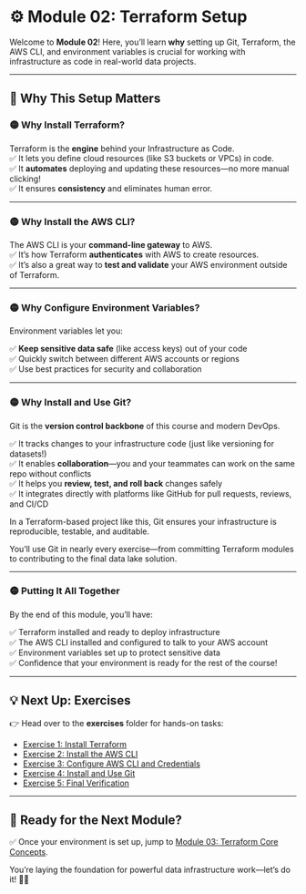# ⚙️ Module 02: Terraform Setup

Welcome to **Module 02**! Here, you’ll learn **why** setting up Git, Terraform, the AWS CLI, and environment variables is crucial for working with infrastructure as code in real-world data projects.

---

## 📖 Why This Setup Matters

### 🟡 Why Install Terraform?

Terraform is the **engine** behind your Infrastructure as Code.  
✅ It lets you define cloud resources (like S3 buckets or VPCs) in code.  
✅ It **automates** deploying and updating these resources—no more manual clicking!  
✅ It ensures **consistency** and eliminates human error.

---

### 🟡 Why Install the AWS CLI?

The AWS CLI is your **command-line gateway** to AWS.  
✅ It’s how Terraform **authenticates** with AWS to create resources.  
✅ It’s also a great way to **test and validate** your AWS environment outside of Terraform.

---

### 🟡 Why Configure Environment Variables?

Environment variables let you:

✅ **Keep sensitive data safe** (like access keys) out of your code  
✅ Quickly switch between different AWS accounts or regions  
✅ Use best practices for security and collaboration

---

### 🟡 Why Install and Use Git?

Git is the **version control backbone** of this course and modern DevOps.

✅ It tracks changes to your infrastructure code (just like versioning for datasets!)  
✅ It enables **collaboration**—you and your teammates can work on the same repo without conflicts  
✅ It helps you **review, test, and roll back** changes safely  
✅ It integrates directly with platforms like GitHub for pull requests, reviews, and CI/CD

In a Terraform-based project like this, Git ensures your infrastructure is reproducible, testable, and auditable.

You’ll use Git in nearly every exercise—from committing Terraform modules to contributing to the final data lake solution.

---

### 🟡 Putting It All Together

By the end of this module, you’ll have:

✅ Terraform installed and ready to deploy infrastructure  
✅ The AWS CLI installed and configured to talk to your AWS account  
✅ Environment variables set up to protect sensitive data  
✅ Confidence that your environment is ready for the rest of the course!  

---

## 💡 Next Up: Exercises

👉 Head over to the **exercises** folder for hands-on tasks:  
- [Exercise 1: Install Terraform](exercises/exercise-1.md)  
- [Exercise 2: Install the AWS CLI](exercises/exercise-2.md)  
- [Exercise 3: Configure AWS CLI and Credentials](exercises/exercise-3.md)  
- [Exercise 4: Install and Use Git](exercises/exercise-4.md)  
- [Exercise 5: Final Verification](exercises/exercise-5.md)

---

## 🎉 Ready for the Next Module?

✅ Once your environment is set up, jump to [Module 03: Terraform Core Concepts](../module-03-terraform-core-concepts/README.md).

You’re laying the foundation for powerful data infrastructure work—let’s do it! 🚀✨